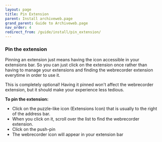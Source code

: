 ```yaml
---
layout: page
title: Pin Extension
parent: Install archiveweb.page
grand_parent: Guide to Archiveweb.page
nav_order: 4
redirect_from: /guide/install/pin_extension/
---
```



### Pin the extension
Pinning an extension just means having the icon accessible in your extensions bar. So you can just click on the extension once rather than having to manage your extensions and finding the webrecorder extension everytime in order to use it.

This is completely optional! Having it pinned won't affect the webrecorder extension, but it should make your experience less tedious.

<b>To pin the extension: </b>
  * Click on the puzzle-like icon (Extensions Icon) that is usually to the right of the address bar.
  * When you click on it, scroll over the list to find the webrecorder extension.
  * Click on the push-pin
  * The webrecorder icon will appear in your extension bar
